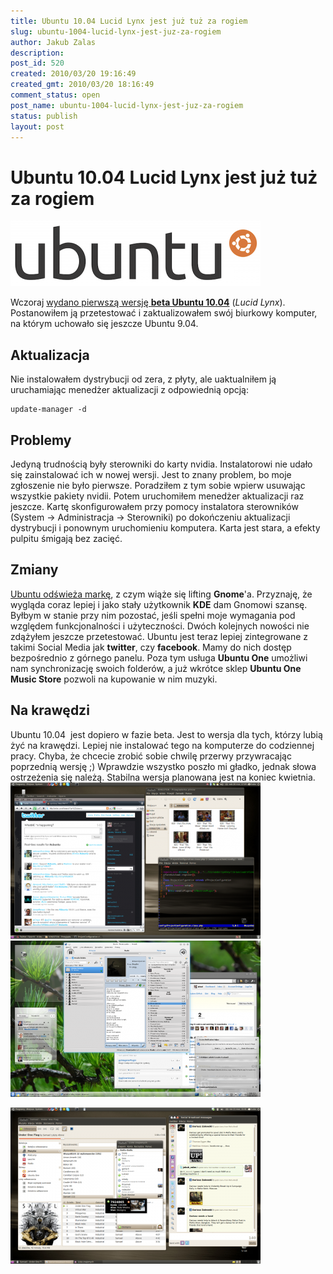 ```yaml
---
title: Ubuntu 10.04 Lucid Lynx jest już tuż za rogiem
slug: ubuntu-1004-lucid-lynx-jest-juz-za-rogiem
author: Jakub Zalas
description: 
post_id: 520
created: 2010/03/20 19:16:49
created_gmt: 2010/03/20 18:16:49
comment_status: open
post_name: ubuntu-1004-lucid-lynx-jest-juz-za-rogiem
status: publish
layout: post
---
```


<!--Wczoraj wydano pierwszą wersję beta Ubuntu 10.04 (Lucid Lynx). Postanowiłem ją przetestować i zaktualizowałem swój biurkowy komputer, na którym uchowało się jeszcze Ubuntu 9.04.-->

# Ubuntu 10.04 Lucid Lynx jest już tuż za rogiem

![Ubuntu Logo](/uploads/wp/2010/03/blackeubuntulogo-400x105.png)

Wczoraj [wydano pierwszą wersję ](http://fridge.ubuntu.com/node/1998)**[beta Ubuntu 10.04](http://fridge.ubuntu.com/node/1998)** (_Lucid Lynx_). Postanowiłem ją przetestować i zaktualizowałem swój biurkowy komputer, na którym uchowało się jeszcze Ubuntu 9.04. 

## Aktualizacja

Nie instalowałem dystrybucji od zera, z płyty, ale uaktualniłem ją uruchamiając menedżer aktualizacji z odpowiednią opcją: 
    
    
    update-manager -d

## Problemy

Jedyną trudnością były sterowniki do karty nvidia. Instalatorowi nie udało się zainstalować ich w nowej wersji. Jest to znany problem, bo moje zgłoszenie nie było pierwsze. Poradziłem z tym sobie wpierw usuwając wszystkie pakiety nvidii. Potem uruchomiłem menedżer aktualizacji raz jeszcze. Kartę skonfigurowałem przy pomocy instalatora sterowników (System -> Administracja -> Sterowniki) po dokończeniu aktualizacji dystrybucji i ponownym uruchomieniu komputera. Karta jest stara, a efekty pulpitu śmigają bez zacięć. 

## Zmiany

[Ubuntu odświeża markę](http://fridge.ubuntu.com/node/1991), z czym wiąże się lifting **Gnome**'a. Przyznaję, że wygląda coraz lepiej i jako stały użytkownik **KDE** dam Gnomowi szansę. Byłbym w stanie przy nim pozostać, jeśli spełni moje wymagania pod względem funkcjonalności i użyteczności. Dwóch kolejnych nowości nie zdążyłem jeszcze przetestować. Ubuntu jest teraz lepiej zintegrowane z takimi Social Media jak **twitter**, czy **facebook**. Mamy do nich dostęp bezpośrednio z górnego panelu. Poza tym usługa **Ubuntu One** umożliwi nam synchronizację swoich folderów, a już wkrótce sklep **Ubuntu One Music Store** pozwoli na kupowanie w nim muzyki. 

## Na krawędzi

Ubuntu 10.04  jest dopiero w fazie beta. Jest to wersja dla tych, którzy lubią żyć na krawędzi. Lepiej nie instalować tego na komputerze do codziennej pracy. Chyba, że chcecie zrobić sobie chwilę przerwy przywracając poprzednią wersję ;) Wprawdzie wszystko poszło mi gładko, jednak słowa ostrzeżenia się należą. Stabilna wersja planowana jest na koniec kwietnia. ![Gnome w Ubuntu 10.04](/uploads/wp//2010/03/ubuntu-10-04-beta1-gnome-400x250.png) ![KDE w Ubuntu 10.04](/uploads/wp//2010/03/ubuntu-10-04-beta1-kde-400x250.png)

![Ubuntu 10.04 and Social Media](/uploads/wp//2010/03/ubuntu-1004-social-400x250.png)
